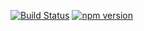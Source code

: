 [![Build Status](https://travis-ci.org/stopsopa/validator.svg?branch=v0.0.9)](https://travis-ci.org/stopsopa/validator)
[![npm version](https://badge.fury.io/js/%40stopsopa%2Fvalidator.svg)](https://badge.fury.io/js/%40stopsopa%2Fvalidator)